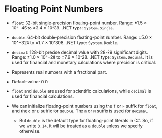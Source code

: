 # Floating Point Numbers

- `float`: 32-bit single-precision floating-point number. Range: ±1.5 × 10^−45 to ±3.4 × 10^38. .NET type: `System.Single`.
- `double`: 64-bit double-precision floating-point number. Range: ±5.0 × 10^−324 to ±1.7 × 10^308. .NET type: `System.Double`.
- `decimal`: 128-bit precise decimal value with 28-29 significant digits. Range: ±1.0 × 10^−28 to ±7.9 × 10^28. .NET type: `System.Decimal`. It is used for financial and monetary calculations where precision is critical.

- Represents real numbers with a fractional part.
- Default value: 0.0.
- `float` and `double` are used for scientific calculations, while `decimal` is used for financial calculations.
- We can initialize floating-point numbers using the `f` or `F` suffix for `float`, and the `d` or `D` suffix for `double`. The `m` or `M` suffix is used for `decimal`.
  - But `double` is the default type for floating-point literals in C#. So, if we write `3.14`, it will be treated as a `double` unless we specify otherwise.
